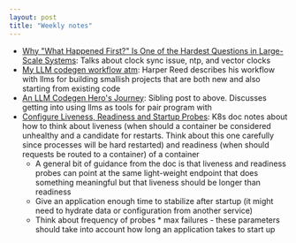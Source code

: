```yaml
---
layout: post
title: "Weekly notes"
---
```


* [Why "What Happened First?" Is One of the Hardest Questions in Large-Scale Systems](https://newsletter.scalablethread.com/p/why-what-happened-first-is-one-of): Talks about clock sync issue, ntp, and vector clocks
* [My LLM codegen workflow atm](https://harper.blog/2025/02/16/my-llm-codegen-workflow-atm/): Harper Reed describes his workflow with llms for building smallish projects that are both new and also starting from existing code
* [An LLM Codegen Hero's Journey](https://harper.blog/2025/04/17/an-llm-codegen-heros-journey/): Sibling post to above. Discusses getting into using llms as tools for pair program with
* [Configure Liveness, Readiness and Startup Probes](https://kubernetes.io/docs/tasks/configure-pod-container/configure-liveness-readiness-startup-probes/): K8s doc notes about how to think about liveness (when should a container be considered unhealthy and a candidate for restarts. Think about this one carefully since processes will be hard restarted) and readiness (when should requests be routed to a container) of a container
  * A general bit of guidance from the doc is that liveness and readiness probes can point at the same light-weight endpoint that does something meaningful but that liveness should be longer than readiness
  * Give an application enough time to stabilize after startup (it might need to hydrate data or configuration from another service)
  * Think about frequency of probes * max failures - these parameters should take into account how long an application takes to start up
